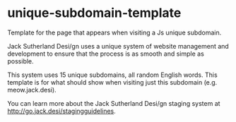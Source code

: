 # unique-subdomain-template
Template for the page that appears when visiting a Js unique subdomain.

Jack Sutherland Desi/gn uses a unique system of website management and development to ensure that the process is as smooth and simple as possible.

This system uses 15 unique subdomains, all random English words. This template is for what should show when visiting just this subdomain (e.g. meow.jack.desi).

You can learn more about the Jack Sutherland Desi/gn staging system at http://go.jack.desi/stagingguidelines.
